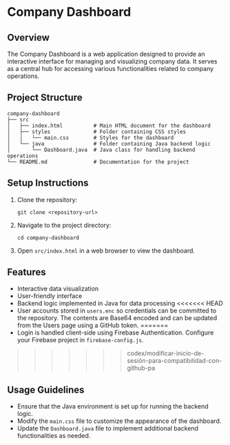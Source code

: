 # Company Dashboard

## Overview
The Company Dashboard is a web application designed to provide an interactive interface for managing and visualizing company data. It serves as a central hub for accessing various functionalities related to company operations.

## Project Structure
```
company-dashboard
├── src
│   ├── index.html          # Main HTML document for the dashboard
│   ├── styles              # Folder containing CSS styles
│   │   └── main.css        # Styles for the dashboard
│   └── java                # Folder containing Java backend logic
│       └── Dashboard.java  # Java class for handling backend operations
└── README.md               # Documentation for the project
```

## Setup Instructions
1. Clone the repository:
   ```
   git clone <repository-url>
   ```
2. Navigate to the project directory:
   ```
   cd company-dashboard
   ```
3. Open `src/index.html` in a web browser to view the dashboard.

## Features
- Interactive data visualization
- User-friendly interface
- Backend logic implemented in Java for data processing
<<<<<<< HEAD
- User accounts stored in `users.enc` so credentials can be committed to the repository. The contents are Base64 encoded and can be updated from the Users page using a GitHub token.
=======
- Login is handled client-side using Firebase Authentication. Configure your Firebase project in `firebase-config.js`.
>>>>>>> codex/modificar-inicio-de-sesión-para-compatibilidad-con-github-pa

## Usage Guidelines
- Ensure that the Java environment is set up for running the backend logic.
- Modify the `main.css` file to customize the appearance of the dashboard.
- Update the `Dashboard.java` file to implement additional backend functionalities as needed.